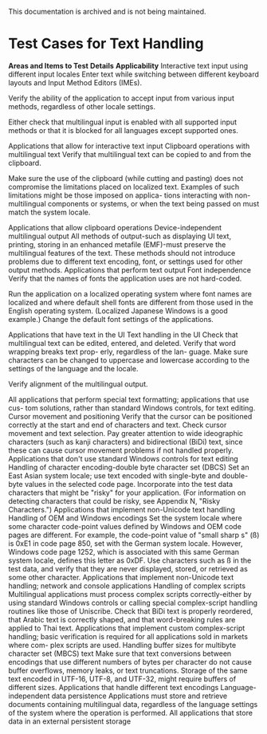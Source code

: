 This documentation is archived and is not being maintained.

# Test Cases for Text Handling

**Areas and Items to Test**
**Details**
**Applicability**
Interactive text input using different input locales
Enter text while switching between different keyboard layouts and Input Method Editors (IMEs).

Verify the ability of the application to accept input from various input methods, regardless of other locale settings.

Either check that multilingual input is enabled with all supported input methods or that it is blocked for all languages except supported ones.

Applications that allow for interactive text input
Clipboard operations with multilingual text
Verify that multilingual text can be copied to and from the clipboard.

Make sure the use of the clipboard (while cutting and pasting) does not compromise the limitations placed on localized text. Examples of such limitations might be those imposed on applica- tions interacting with non- multilingual components or systems, or when the text being passed on must match the system locale.

Applications that allow clipboard operations
Device-independent multilingual output
All methods of output-such as displaying UI text, printing, storing in an enhanced metafile (EMF)-must preserve the multilingual features of the text. These methods should not introduce problems due to different text encoding, font, or settings used for other output methods.
Applications that perform text output
Font independence
Verify that the names of fonts the application uses are not hard-coded.

Run the application on a localized operating system where font names are localized and where default shell fonts are different from those used in the English operating system. (Localized Japanese Windows is a good example.) Change the default font settings of the applications.

Applications that have text in the UI
Text handling in the UI
Check that multilingual text can be edited, entered, and deleted. Verify that word wrapping breaks text prop- erly, regardless of the lan- guage. Make sure characters can be changed to uppercase and lowercase according to the settings of the language and the locale.

Verify alignment of the multilingual output.

All applications that perform special text formatting; applications that use cus- tom solutions, rather than standard Windows controls, for text editing.
Cursor movement and positioning
Verify that the cursor can be positioned correctly at the start and end of characters and text. Check cursor movement and text selection. Pay greater attention to wide ideographic characters (such as kanji characters) and bidirectional (BiDi) text, since these can cause cursor movement problems if not handled properly.
Applications that don't use standard Windows controls for text editing
Handling of character encoding-double byte character set (DBCS)
Set an East Asian system locale; use text encoded with single-byte and double-byte values in the selected code page. Incorporate into the test data characters that might be "risky" for your application. (For information on detecting characters that could be risky, see Appendix N, "Risky Characters.")
Applications that implement non-Unicode text handling
Handling of OEM and Windows encodings
Set the system locale where some character code-point values defined by Windows and OEM code pages are different. For example, the code-point value of "small sharp s" (ß) is 0xE1 in code page 850, set with the German system locale. However, Windows code page 1252, which is associated with this same German system locale, defines this letter as 0xDF. Use characters such as ß in the test data, and verify that they are never displayed, stored, or retrieved as some other character.
Applications that implement non-Unicode text handling; network and console applications
Handling of complex scripts
Multilingual applications must process complex scripts correctly-either by using standard Windows controls or calling special complex-script handling routines like those of Uniscribe. Check that BiDi text is properly reordered, that Arabic text is correctly shaped, and that word-breaking rules are applied to Thai text.
Applications that implement custom complex-script handling; basic verification is required for all applications sold in markets where com- plex scripts are used.
Handling buffer sizes for multibyte character set (MBCS) text
Make sure that text conversions between encodings that use different numbers of bytes per character do not cause buffer overflows, memory leaks, or text truncations. Storage of the same text encoded in UTF-16, UTF-8, and UTF-32, might require buffers of different sizes.
Applications that handle different text encodings
Language-independent data persistence
Applications must store and retrieve documents containing multilingual data, regardless of the language settings of the system where the operation is performed.
All applications that store data in an external persistent storage


